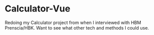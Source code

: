 # Calculator-Vue
Redoing my Calculator project from when I interviewed with HBM Prenscia/HBK. Want to see what other tech and methods I could use.
